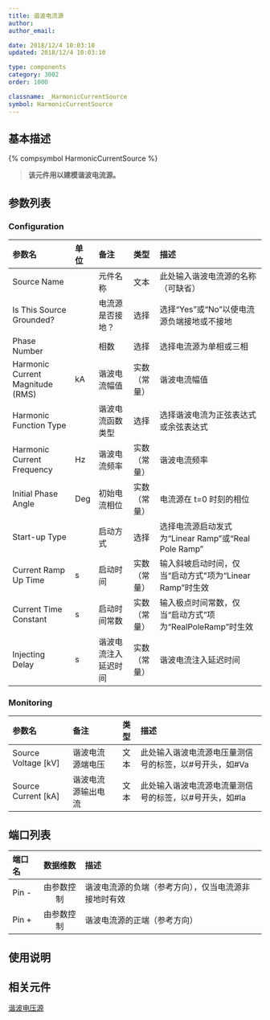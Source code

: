 ```yaml
---
title: 谐波电流源
author:
author_email:

date: 2018/12/4 10:03:10
updated: 2018/12/4 10:03:10

type: components
category: 3002
order: 1000

classname: _HarmonicCurrentSource
symbol: HarmonicCurrentSource
---
```


## 基本描述

{% compsymbol HarmonicCurrentSource %}

> **该元件用以建模谐波电流源。**

## 参数列表

### Configuration

| 参数名                           | 单位 | 备注                 |     类型     | 描述                                                     |
| :------------------------------- | :--- | :------------------- | :----------: | :------------------------------------------------------- |
| Source Name                      |      | 元件名称             |     文本     | 此处输入谐波电流源的名称（可缺省）                       |
| Is This Source Grounded?         |      | 电流源是否接地？     |     选择     | 选择“Yes”或“No”以使电流源负端接地或不接地                |
| Phase Number                     |      | 相数                 |     选择     | 选择电流源为单相或三相                                   |
| Harmonic Current Magnitude (RMS) | kA   | 谐波电流幅值         | 实数（常量） | 谐波电流幅值                                             |
| Harmonic Function Type           |      | 谐波电流函数类型     |     选择     | 选择谐波电流为正弦表达式或余弦表达式                     |
| Harmonic Current Frequency       | Hz   | 谐波电流频率         | 实数（常量） | 谐波电流频率                                             |
| Initial Phase Angle              | Deg  | 初始电流相位         | 实数（常量） | 电流源在 t=0 时刻的相位                                  |
| Start-up Type                    |      | 启动方式             |     选择     | 选择电流源启动发式为“Linear Ramp”或“Real Pole Ramp”      |
| Current Ramp Up Time             | s    | 启动时间             | 实数（常量） | 输入斜坡启动时间，仅当“启动方式"项为“Linear Ramp”时生效  |
| Current Time Constant            | s    | 启动时间常数         | 实数（常量） | 输入极点时间常数，仅当“启动方式”项为“RealPoleRamp”时生效 |
| Injecting Delay                  | s    | 谐波电流注入延迟时间 | 实数（常量） | 谐波电流注入延迟时间                                     |

### Monitoring

| 参数名                | 备注               | 类型 | 描述                                                   |
| :-------------------- | :----------------- | :--: | :----------------------------------------------------- |
| Source Voltage \[kV\] | 谐波电流源端电压   | 文本 | 此处输入谐波电流源电压量测信号的标签，以#号开头，如#Va |
| Source Current \[kA\] | 谐波电流源输出电流 | 文本 | 此处输入谐波电流源电流量测信号的标签，以#号开头，如#Ia |

## 端口列表

| 端口名 |  数据维数  | 描述                                                 |
| :----- | :--------: | :--------------------------------------------------- |
| Pin -  | 由参数控制 | 谐波电流源的负端（参考方向），仅当电流源非接地时有效 |
| Pin +  | 由参数控制 | 谐波电流源的正端（参考方向）                         |

## 使用说明

## 相关元件

[谐波电压源](comp_HarmonicVoltageSource.md)
